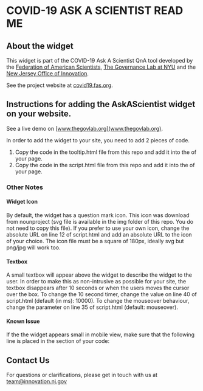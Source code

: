 # COVID-19 ASK A SCIENTIST READ ME
## About the widget

This widget is part of the COVID-19 Ask A Scientist QnA tool developed by the [Federation of American Scientists](www.fas.org), [The Governance Lab at NYU](www.thegovlab.org) and the [New Jersey Office of Innovation](www.innovation.nj.gov). 

See the project website at [covid19.fas.org](www.covid19.fas.org).

## Instructions for adding the AskAScientist widget on your website.

See a live demo on [www.thegovlab.org](www.thegovlab.org).

In order to add the widget to your site, you need to add 2 pieces of code.
1. Copy the code in the tooltip.html file from this repo and add it into the <body> of your page.
2. Copy the code in the script.html file from this repo and add it into the <head> of your page. 

### Other Notes

#### Widget Icon
By default, the widget has a question mark icon. This icon was download from nounproject (svg file is available in the img folder of this repo. You do not need to copy this file). If you prefer to use your own icon, change the absolute URL on line 12 of script.html and add an absolute URL to the icon of your choice. The icon file must be a square of 180px, ideally svg but png/jpg will work too. 

#### Textbox
A small textbox will appear above the widget to describe the widget to the user. In order to make this as non-intrusive as possible for your site, the textbox disappears after 10 seconds or when the users moves the cursor over the box. 
To change the 10 second timer, change the value on line 40 of script.html (default (in ms): 10000).
To change the mouseover behaviour, change the parameter on line 35 of script.html (default: mouseover). 

#### Known Issue
If the the widget appears small in mobile view, make sure that the following line is placed in the <head> section of your code:
<meta name="viewport" content="width=device-width, initial-scale=1">

## Contact Us
For questions or clarifications, please get in touch with us at team@innovation.nj.gov

